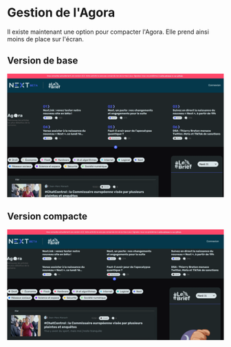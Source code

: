 # Gestion de l'Agora

Il existe maintenant une option pour compacter l'Agora. Elle prend ainsi moins de place sur l'écran.

## Version de base
![normal](../assets/screenshots/agora-normal.webp)

## Version compacte
![compact](../assets/screenshots/agora-compact.webp)
